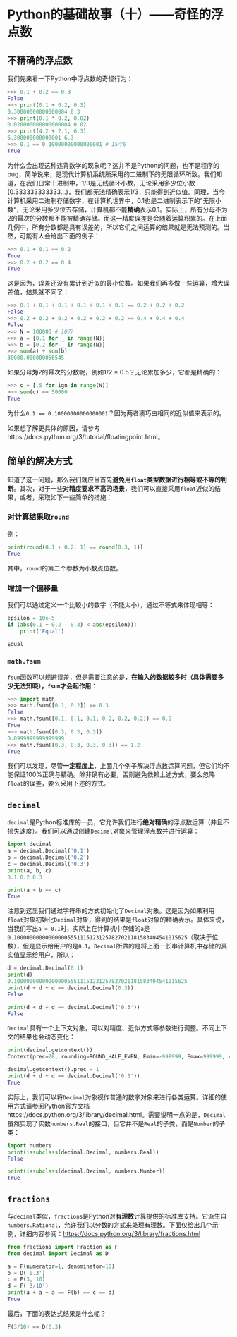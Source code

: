 # Python的基础故事（十）——奇怪的浮点数

## 不精确的浮点数

我们先来看一下Python中浮点数的奇怪行为：

```python
>>> 0.1 + 0.2 == 0.3
False
>>> print(0.1 + 0.2, 0.3)
0.30000000000000004 0.3
>>> print(0.1 * 0.2, 0.02)
0.020000000000000004 0.02
>>> print(4.2 + 2.1, 6.3)
6.300000000000001 6.3
>>> 0.1 == 0.10000000000000001 # 15个0
True
```

为什么会出现这种违背数学的现象呢？这并不是Python的问题，也不是程序的bug，简单说来，是现代计算机系统所采用的二进制下的无限循环所致。我们知道，在我们日常十进制中，1/3是无线循环小数，无论采用多少位小数(0.333333333333...)，我们都无法精确表示1/3，只能得到近似值。同理，当今计算机采用二进制存储数字，在计算机世界中，0.1也是二进制表示下的”无限小数“，无论采用多少位去存储，计算机都不能**精确**表示0.1。实际上，所有分母不为2的幂次的分数都不能被精确存储。而这一精度误差是会随着运算积累的。在上面几例中，所有分数都是具有误差的，所以它们之间运算的结果就是无法预测的。当然，可能有人会给出下面的例子：

```python
>>> 0.1 + 0.1 == 0.2
True
>>> 0.2 + 0.2 == 0.4
True
```

这是因为，误差还没有累计到近似的最小位数。如果我们再多做一些运算，增大误差值，结果就不同了：

```python
>>> 0.1 + 0.1 + 0.1 + 0.1 + 0.1 + 0.1 == 0.2 + 0.2 + 0.2
False
>>> 0.2 + 0.2 + 0.2 + 0.2 + 0.2 + 0.2 == 0.4 + 0.4 + 0.4
False
>>> N = 100000 # 10万
>>> a = [0.1 for _ in range(N)]
>>> b = [0.2 for _ in range(N)]
>>> sum(a) + sum(b)
30000.000000056545
```

如果分母**为**2的幂次的分数呢，例如1/2 = 0.5？无论累加多少，它都是精确的：

```python
>>> c = [.5 for ign in range(N)]
>>> sum(c) == 50000
True
```

为什么`0.1 == 0.10000000000000001`？因为两者凑巧由相同的近似值来表示的。

如果想了解更具体的原因，请参考https://docs.python.org/3/tutorial/floatingpoint.html。

## 简单的解决方式

知道了这一问题，那么我们就应当首先**避免用`float`类型数据进行相等或不等的判断**。其次，对于一些**对精度要求不高的场景**，我们可以直接采用`float`近似的结果，或者，采取如下一些简单的措施：

### 对计算结果取`round`

例：

```python
print(round(0.1 + 0.2, 1) == round(0.3, 1))
True
```

其中，`round`的第二个参数为小数点位数。

### 增加一个偏移量

我们可以通过定义一个比较小的数字（不能太小），通过不等式来体现相等：

```python
epsilon = 10e-5
if (abs(0.1 + 0.2 - 0.3) < abs(epsilon)):
    print('Equal')
    
Equal
```

### `math.fsum`

`fsum`函数可以规避误差，但是需要注意的是，**在输入的数据较多时（具体需要多少无法知晓），`fsum`才会起作用**：

```python
>>> import math
>>> math.fsum([0.1, 0.2]) == 0.3
False
>>> math.fsum([0.1, 0.1, 0.1, 0.2, 0.2, 0.2]) == 0.9
True
>>> math.fsum([0.3, 0.3, 0.3])
0.8999999999999999
>>> math.fsum([0.3, 0.3, 0.3, 0.3]) == 1.2
True
```

我们可以发现，尽管**一定程度上**，上面几个例子解决浮点数运算问题，但它们均不能保证100%正确与精确。除非确有必要，否则避免依赖上述方式，要么忽略`float`的误差，要么采用下述的方式。

## `decimal`

`decimal`是Python标准库的一员，它允许我们进行**绝对精确**的浮点数运算（并且不损失速度）。我们可以通过创建`Decimal`对象来管理浮点数并进行运算：

```python
import decimal
a = decimal.Decimal('0.1')
b = decimal.Decimal('0.2')
c = decimal.Decimal('0.3')
print(a, b, c)
0.1 0.2 0.3

print(a + b == c)
True
```

注意到这里我们通过字符串的方式初始化了`Decimal`对象。这是因为如果利用`float`对象初始化`Decimal`对象，得到的结果是`float`对象的精确表示。具体来说，当我们写出`a = 0.1`时，实际上在计算机中存储的`a`是`0.1000000000000000055511151231257827021181583404541015625`（取决于位数），但是显示给用户的是`0.1`。`Decimal`所做的是将上面一长串计算机中存储的真实值显示给用户，所以：

```python
d = decimal.Decimal(0.1)
print(d)
0.1000000000000000055511151231257827021181583404541015625
print(d + d + d == decimal.Decimal(0.3))
False

print(d + d + d == decimal.Decimal('0.3'))
False
```

`Decimal`具有一个上下文对象，可以对精度、近似方式等参数进行调整。不同上下文的结果也会动态变化：

```python
print(decimal.getcontext())
Context(prec=28, rounding=ROUND_HALF_EVEN, Emin=-999999, Emax=999999, capitals=1, clamp=0, flags=[], traps=[InvalidOperation, DivisionByZero, Overflow])

decimal.getcontext().prec = 1
print(d + d + d == decimal.Decimal('0.3'))
True
```

实际上，我们可以将`Decimal`对象视作普通的数字对象来进行各类运算。详细的使用方式请参阅Python官方文档https://docs.python.org/3/library/decimal.html。需要说明一点的是，`Decimal`虽然实现了实数`numbers.Real`的接口，但它并不是`Real`的子类，而是`Number`的子类：

```python
import numbers
print(issubclass(decimal.Decimal, numbers.Real))
False

print(issubclass(decimal.Decimal, numbers.Number))
True
```

## `fractions`

与`decimal`类似，`fractions`是Python对**有理数**计算提供的标准库支持。它派生自`numbers.Rational`，允许我们以分数的方式来处理有理数。下面仅给出几个示例，详细内容参阅：https://docs.python.org/3/library/fractions.html

```python
from fractions import Fraction as F
from decimal import Decimal as D

a = F(numerator=1, denominator=10)
b = D('0.3')
c = F(3, 10)
d = F('3/10')
print(a + a + a == F(b) == c == d)
True
```

最后，下面的表达式结果是什么呢？

```python
F(3/10) == D(0.3)
```

